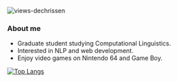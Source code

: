 <p align="left"> 
<img src="https://komarev.com/ghpvc/?username=dechrissen&label=Views&color=orange&style=flat" alt="views-dechrissen" />
 </p>

### About me

- Graduate student studying Computational Linguistics.  
- Interested in NLP and web development.  
- Enjoy video games on Nintendo 64 and Game Boy.

[![Top Langs](https://github-readme-stats.vercel.app/api/top-langs/?username=dechrissen&langs_count=10&exclude_repo=derekandersen.net&layout=compact&theme=slateorange)](https://github.com/dechrissen/github-readme-stats)
